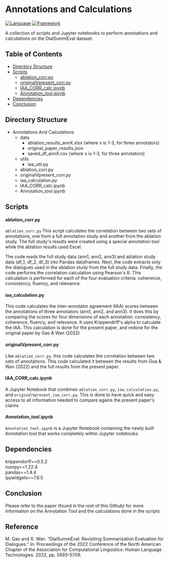 # Annotations and Calculations

[![Language](https://img.shields.io/badge/Python-3.9-blue.svg)](https://www.python.org/) [![Framework](https://img.shields.io/badge/Jupyter-Notebook-red.svg)](https://jupyter.org/)

A collection of scripts and Jupyter notebooks to perform annotations and calculations on the DialSummEval dataset.


## Table of Contents
- [Directory Structure](#directory-structure)
- [Scripts](#scripts)
  - [ablation_corr.py](#ablation_corr.py)
  - [originalVpresent_corr.py](#originalVpresent_corr.py)
  - [IAA_CORR_calc.ipynb](#IAA_CORR_calc.ipynb)
  - [Annotation_tool.ipynb](#Annotation_tool.ipynb)
- [Dependencies](#dependencies)
- [Conclusion](#conclusion)

## Directory Structure

- Annotations And Calculations
    - data
        - ablation_results_annX.xlsx (where x is 1-3, for three annotators)
        - original_paper_results.json
        - saved_df_annX.csv (where x is 1-3, for three annotators)
    - utils
        - iaa_util.py
    - ablation_corr.py
    - originalVpresent_corr.py
    - iaa_calculation.py
    - IAA_CORR_calc.ipynb
    - Annotation_tool.ipynb


## Scripts

#### ablation_corr.py
`ablation_corr.py` 
This script calculates the correlation between two sets of annotations, one from a full annotation study and another from the ablation study. The full study's results were created using a special annotation tool while the ablation results used Excel.

The code reads the full study data (ann1, ann2, ann3) and ablation study data (df_1, df_2, df_3) into Pandas dataframes. Next, the code extracts only the dialogues used in the ablation study from the full study data. Finally, the code performs the correlation calculation using Pearson's R. This calculation is performed for each of the four evaluation criteria: coherence, consistency, fluency, and relevance.

#### iaa_calculation.py
This code calculates the inter-annotator agreement (IAA) scores between the annotations of three annotators (ann1, ann2, and ann3). It does this by comparing the scores for four dimensions of each annotation: consistency, coherence, fluency, and relevance. It uses Krippendirff's alpha to calculate the IAA. This calculation is done for the present paper, and redone for the original paper by Gao & Wan (2022)

#### originalVpresent_corr.py
Like `ablation_corr.py`, this code calculates the correlation between two sets of annotations. This code calculated it between the results from Goa & Wan (2022) and the full results from the present paper.

#### IAA_CORR_calc.ipynb
A Jupyter Notebook that combines `ablation_corr.py`, `iaa_calculation.py`, and `originalVpresent_iaa_corr.py`. This is done to have quick and easy access to all information needed to compare agains the present paper's claims

#### Annotation_tool.ipynb
`Annotation_tool.ipynb` is a Jupyter Notebook containing the newly built Annotation tool that works completely within Jupyter notebooks.

## Dependencies
krippendorff==0.5.2\
numpy==1.22.4\
pandas==1.4.4\
ipywidgets==7.6.5

## Conclusion
Please refer to the paper (found in the root of this Github) for more information on the Annotation Tool and the calculations done in the scripts

## Reference
M. Gao and X. Wan. “DialSummEval: Revisiting Summarization Evaluation for Dialogues.” In: Proceedings of
the 2022 Conference of the North American Chapter of the Association for Computational Linguistics:
Human Language Technologies. 2022, pp. 5693–5709.

